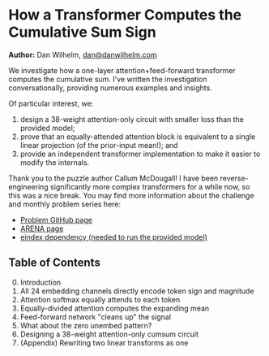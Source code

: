 # How a Transformer Computes the Cumulative Sum Sign
**Author:** Dan Wilhelm, dan@danwilhelm.com

We investigate how a one-layer attention+feed-forward transformer computes the cumulative sum. I've written the investigation conversationally, providing numerous examples and insights.

Of particular interest, we:
1. design a 38-weight attention-only circuit with smaller loss than the provided model;
2. prove that an equally-attended attention block is equivalent to a single linear projection (of the prior-input mean!); and
3. provide an independent transformer implementation to make it easier to modify the internals.


Thank you to the puzzle author Callum McDougall! I have been reverse-engineering significantly more complex transformers for a while now, so this was a nice break. You may find more information about the challenge and monthly problem series here: 
- [Problem GitHub page](https://github.com/callummcdougall/ARENA_2.0/tree/main/chapter1_transformers/exercises/monthly_algorithmic_problems/november23_cumsum)
- [ARENA page](https://arena-ch1-transformers.streamlit.app/Monthly_Algorithmic_Problems)
- [eindex dependency (needed to run the provided model)](https://github.com/callummcdougall/eindex/tree/main)


## Table of Contents
0. Introduction
1. All 24 embedding channels directly encode token sign and magnitude
2. Attention softmax equally attends to each token
3. Equally-divided attention computes the expanding mean
4. Feed-forward network "cleans up" the signal
5. What about the zero unembed pattern?
6. Designing a 38-weight attention-only cumsum circuit
7. (Appendix) Rewriting two linear transforms as one
